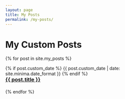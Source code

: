 ```yaml
---
layout: page
title: My Posts
permalink: /my-posts/
---
```


<h1>My Custom Posts</h1>

<div class="post-list">
  {% for post in site.my_posts %}
    <div class="post-item" style="margin-bottom: 20px;">
      <p class="post-meta" style="margin-bottom: 0;">
        {% if post.custom_date %}
          {{ post.custom_date | date: site.minima.date_format }}
        {% endif %}
      </p>
      <h3 style="margin-top: 0;">
        <a href="{{ post.url | relative_url }}">{{ post.title }}</a>
      </h3>
    </div>
  {% endfor %}
</div> 